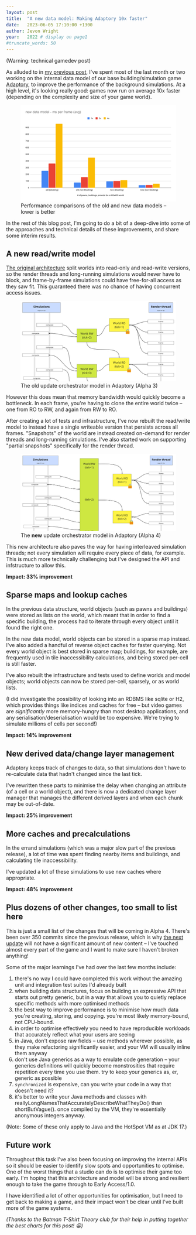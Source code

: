 ```yaml
---
layout: post
title:  "A new data model: Making Adaptory 10x faster"
date:   2023-06-05 17:10:00 +1300
author: Jevon Wright
year:   2022 # display on page1
#truncate_words: 50
---
```


(Warning: technical gamedev post)

As alluded to in [my previous post](/2023/05/30/alpha-4-is-coming),
I've spent most of the last month or two
working on the internal data model of our base building/simulation game
[Adaptory](https://store.steampowered.com/app/2201620/Adaptory/), to improve the performance
of the background simulations. At a high level, it's looking really good:
games now run on average 10x faster (depending on the complexity and
size of your game world).

<figure class="image">
  <a href="/assets/screenshots/2023-06-05-performance-chart.svg"><img src="/assets/screenshots/2023-06-05-performance-chart.svg"></a>
  <figcaption>Performance comparisons of the old and new data models – lower is better</figcaption>
</figure>

In the rest of this blog post, I'm going to do a bit of a deep-dive into
some of the approaches and technical details of these improvements,
and share some interim results.

## A new read/write model

[The original architecture](/2022/10/04/multithreaded-simulations)
split worlds into read-only and read-write versions,
so the render threads and long-running simulations would never have to block,
and frame-by-frame simulations could have free-for-all access as they saw fit.
This guaranteed there was no chance of having concurrent access issues.

<figure class="image">
  <a href="/assets/screenshots/2023-06-05-old-update-model.jpg"><img src="/assets/screenshots/2023-06-05-old-update-model.jpg"></a>
  <figcaption>The old update orchestrator model in Adaptory (Alpha 3)</figcaption>
</figure>

However this does mean that memory bandwidth would quickly become a bottleneck.
In each frame, you're having to clone the entire world twice – one from RO to RW, and
again from RW to RO.

After creating a lot of tests and infrastructure, I've now rebuilt the
read/write model to instead have a single writeable version that persists across
all frames. "Snapshots" of the world are instead created on-demand
for render threads and long-running simulations. I've also started work on
supporting "partial snapshots" specifically for the render thread.

<figure class="image">
  <a href="/assets/screenshots/2023-06-05-new-update-model.jpg"><img src="/assets/screenshots/2023-06-05-new-update-model.jpg"></a>
  <figcaption>The <strong>new</strong> update orchestrator model in Adaptory (Alpha 4)</figcaption>
</figure>

This new architecture also paves the way for having interleaved simulation threads;
not every simulation will require every piece of data, for example. This is much
more technically challenging but I've designed the API and infstructure to allow this.

**Impact: 33% improvement**

## Sparse maps and lookup caches

In the previous data structure, world objects (such as pawns and buildings)
were stored as lists on the world, which meant that in order to find a specific building,
the process had to iterate through every object until it found the right one.

In the new data model, world objects can be stored in a sparse map instead.
I've also added a handful of reverse object caches for faster querying. Not every world
object is best stored in sparse map; buildings, for example, are frequently
used in tile inaccessibility calculations, and being stored per-cell is still faster.

I've also rebuilt the infrastructure and tests used to define worlds and model objects;
world objects can now be stored per-cell, sparsely, or as world lists.

(I did investigate the possibility of looking into an RDBMS like sqlite or H2,
which provides things like indices and caches for free – but video games are
_significantly_ more memory-hungry than most desktop applications,
and any serialisation/deserialisation would be too expensive. We're trying to
simulate millions of cells per second!)

**Impact: 14% improvement**

## New derived data/change layer management

Adaptory keeps track of changes to data,
so that simulations don't have to re-calculate data that hadn't changed since the last tick.

I've rewritten these parts to minimise the delay when changing an attribute (of a cell
or a world object), and there is now a dedicated change layer manager that manages
the different derived layers and when each chunk may be out-of-date.

**Impact: 25% improvement**

## More caches and precalculations

In the errand simulations (which was a major slow part of the previous release),
a lot of time was spent finding nearby items and buildings, and calculating
tile inaccessibility.

I've updated a lot of these simulations to use new caches where appropriate.

**Impact: 48% improvement**

## Plus dozens of other changes, too small to list here

This is just a small list of the changes that will be coming in Alpha 4.
There's been over 350 commits since the previous release, which is why
[the next update](/2023/05/30/alpha-4-is-coming) will not have a significant amount
of new content – I've touched almost every part of the game and I want to
make sure I haven't broken anything!

Some of the major learnings I've had over the last few months include:

1. there's no way I could have completed this work without the amazing unit and
   integration test suites I'd already built
2. when building data structures,
   focus on building an expressive API that starts out pretty generic,
   but in a way that allows you to quietly replace specific methods
   with more optimised methods
3. the best way to improve performance is to minimise how much data you're creating,
   storing, and copying. you're most likely memory-bound, not CPU-bound.
4. in order to optimise effectively you need to have reproducible workloads that
   accurately reflect what your users are seeing
5. in Java, don't expose raw fields – use methods wherever possible, as they make
   refactoring significantly easier, and your VM will usually inline them anyway
6. don't use Java generics as a way to emulate code generation –
   your generics definitions will quickly become monstrosities that
   require repetition every time you use them. try to keep your generics as, er,
   generic as possible
7. `synchronized` is expensive, can you write your code in a way that doesn't need it?
8. it's better to write your Java methods and classes with reallyLongNamesThatAccuratelyDescribeWhatTheyDo() than shortButVague().
   once compiled by the VM, they're essentially anonymous integers anyway.

(Note: Some of these only apply to Java and the HotSpot VM as at JDK 17.)

## Future work

Throughout this task I've also been focusing on improving the internal APIs so it
should be easier to identify slow spots and opportunities to optimise.
One of the worst things that a studio can do is to optimise their game too early.
I'm hoping that this architecture and model will be strong and resilient
enough to take the game through to Early Access/1.0.

I have identified a lot of other opportunities for optimisation, but I need
to get back to making a game, and their impact won't be clear until I've
built more of the game systems.

_(Thanks to the Batman T-Shirt Theory club for their help in putting together
the best charts for this post! 😀)_
